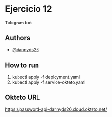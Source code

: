
# Ejercicio 12

Telegram bot


## Authors

- [@dannyds26](https://www.github.com/dannyds26)

## How to run

1. kubectl apply -f deployment.yaml
2. kubectl apply -f service-okteto.yaml

## Okteto URL

https://password-api-dannyds26.cloud.okteto.net/